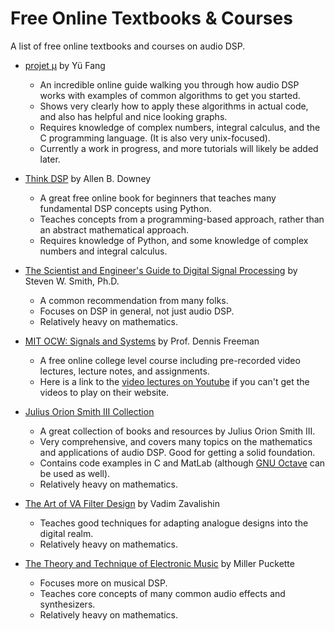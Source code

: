 # Free Online Textbooks & Courses
A list of free online textbooks and courses on audio DSP.

- [projet μ] by Yü Fang
  - An incredible online guide walking you through how audio DSP works with examples of common algorithms to get you started.
  - Shows very clearly how to apply these algorithms in actual code, and also has helpful and nice looking graphs.
  - Requires knowledge of complex numbers, integral calculus, and the C programming language. (It is also very unix-focused).
  - Currently a work in progress, and more tutorials will likely be added later.

- [Think DSP] by Allen B. Downey
  - A great free online book for beginners that teaches many fundamental DSP concepts using Python.
  - Teaches concepts from a programming-based approach, rather than an abstract mathematical approach.
  - Requires knowledge of Python, and some knowledge of complex numbers and integral calculus.

- [The Scientist and Engineer's Guide to Digital Signal Processing] by Steven W. Smith, Ph.D.
  - A common recommendation from many folks.
  - Focuses on DSP in general, not just audio DSP.
  - Relatively heavy on mathematics.

- [MIT OCW: Signals and Systems] by Prof. Dennis Freeman 
  - A free online college level course including pre-recorded video lectures, lecture notes, and assignments.
  - Here is a link to the [video lectures on Youtube](https://www.youtube.com/playlist?list=PLUl4u3cNGP61kdPAOC7CzFjJZ8f1eMUxs) if you can't get the videos to play on their website.

- [Julius Orion Smith III Collection]
  - A great collection of books and resources by Julius Orion Smith III.
  - Very comprehensive, and covers many topics on the mathematics and applications of audio DSP. Good for getting a solid foundation.
  - Contains code examples in C and MatLab (although [GNU Octave] can be used as well).
  - Relatively heavy on mathematics.

- [The Art of VA Filter Design] by Vadim Zavalishin
  - Teaches good techniques for adapting analogue designs into the digital realm.
  - Relatively heavy on mathematics.

- [The Theory and Technique of Electronic Music] by Miller Puckette
  - Focuses more on musical DSP.
  - Teaches core concepts of many common audio effects and synthesizers.
  - Relatively heavy on mathematics.

[projet μ]: https://mu.krj.st/
[The Scientist and Engineer's Guide to Digital Signal Processing]: http://www.dspguide.com/pdfbook.htm
[Think DSP]: https://github.com/AllenDowney/ThinkDSP
[Julius Orion Smith III Collection]: https://ccrma.stanford.edu/~jos/
[GNU Octave]: https://www.gnu.org/software/octave/index
[The Art of VA Filter Design]: https://www.native-instruments.com/fileadmin/ni_media/downloads/pdf/VAFilterDesign_2.1.2.pdf
[The Theory and Technique of Electronic Music]: http://msp.ucsd.edu/techniques.htm
[MIT OCW: Signals and Systems]: https://ocw.mit.edu/courses/6-003-signals-and-systems-fall-2011/
